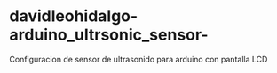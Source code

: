 # davidleohidalgo-arduino_ultrsonic_sensor-
Configuracion de sensor de ultrasonido para arduino con pantalla LCD
